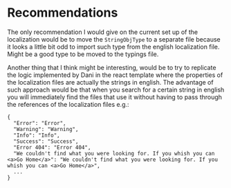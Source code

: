 # Recommendations
The only recommendation I would give on the current set up of the localization would be to move the `StringObjType` to a separate file because it looks a little bit odd to import such type from the english localization file. Might be a good type to be moved to the typings file.

Another thing that I think might be interesting, would be to try to replicate the logic implemented by Dani in the react template where the properties of the localization files are actually the strings in english. The advantage of such approach would be that when you search for a certain string in english you will immediately find the files that use it without having to pass through the references of the localization files e.g.:
```
{
  "Error": "Error",
  "Warning": "Warning",
  "Info": "Info",
  "Success": "Success",
  "Error 404": "Error 404",
  "We couldn't find what you were looking for. If you whish you can <a>Go Home</a>": "We couldn't find what you were looking for. If you whish you can <a>Go Home</a>",
  ...
}
```